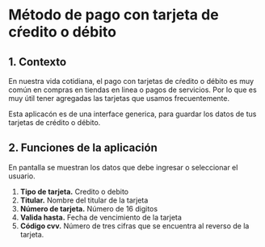 # Método de pago con tarjeta de cŕedito o débito
## 1. Contexto
En nuestra vida cotidiana, el pago con tarjetas de cŕedito o débito es muy común en compras en tiendas en linea o pagos de servicios. Por lo que es muy útil tener agregadas las tarjetas que usamos frecuentemente.

Esta aplicacón es de una interface generica, para guardar los datos de  tus tarjetas de crédito o débito.

## 2. Funciones de la aplicación

En pantalla se muestran los datos que debe ingresar o seleccionar el usuario.
1. **Tipo de tarjeta.** Credito o debito
2. **Titular.** Nombre del titular de la tarjeta
3. **Número de tarjeta.** Número de 16 digitos
4. **Valida hasta.** Fecha de vencimiento de la tarjeta
5. **Código cvv.** Número de tres cifras que se encuentra al reverso de la tarjeta.